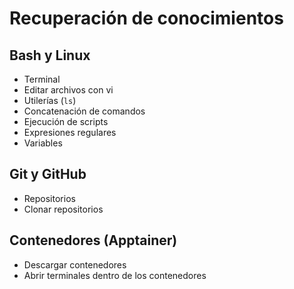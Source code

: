 # Recuperación de conocimientos

## Bash y Linux

- Terminal
- Editar archivos con vi
- Utilerías (`ls`)
- Concatenación de comandos
- Ejecución de scripts
- Expresiones regulares
- Variables

## Git y GitHub

- Repositorios
- Clonar repositorios

## Contenedores (Apptainer)

- Descargar contenedores
- Abrir terminales dentro de los contenedores
